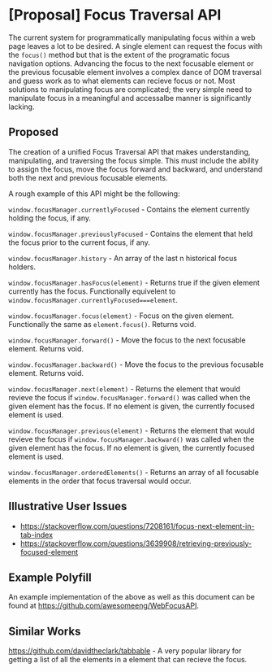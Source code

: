 # [Proposal] Focus Traversal API

The current system for programmatically manipulating focus within a web page leaves a lot to be desired. A single element can request the focus with the `focus()` method but that is the extent of the programatic focus navigation options.  Advancing the focus to the next focusable element or the previous focusable element involves a complex dance of DOM traversal and guess work as to what elements can recieve focus or not.  Most solutions to manipulating focus are complicated; the very simple need to manipulate focus in a meaningful and accessalbe manner is significantly lacking.

## Proposed

The creation of a unified Focus Traversal API that makes understanding, manipulating, and traversing the focus simple.  This must include the ability to assign the focus, move the focus forward and backward, and understand both the next and previous focusable elements.

A rough example of this API might be the following:

`window.focusManager.currentlyFocused` - Contains the element currently holding the focus, if any.

`window.focusManager.previouslyFocused` - Contains the element that held the focus prior to the current focus, if any.

`window.focusManager.history` - An array of the last n historical focus holders.

`window.focusManager.hasFocus(element)` - Returns true if the given element currently has the focus.  Functionally equivelent to `window.focusManager.currentlyFocused===element`.

`window.focusManager.focus(element)` - Focus on the given element. Functionally the same as `element.focus()`. Returns void.

`window.focusManager.forward()` - Move the focus to the next focusable element.  Returns void.

`window.focusManager.backward()` - Move the focus to the previous focusable element.  Returns void.

`window.focusManager.next(element)` - Returns the element that would revieve the focus if `window.focusManager.forward()` was called when the given element has the focus.  If no element is given, the currently focused element is used.

`window.focusManager.previous(element)` - Returns the element that would revieve the focus if `window.focusManager.backward()` was called when the given element has the focus.  If no element is given, the currently focused element is used.

`window.focusManager.orderedElements()` - Returns an array of all focusable elements in the order that focus traversal would occur.

## Illustrative User Issues

 - https://stackoverflow.com/questions/7208161/focus-next-element-in-tab-index
 - https://stackoverflow.com/questions/3639908/retrieving-previously-focused-element

## Example Polyfill

An example implementation of the above as well as this document can be found at https://github.com/awesomeeng/WebFocusAPI.

## Similar Works

https://github.com/davidtheclark/tabbable - A very popular library for getting a list of all the elements in a element that can recieve the focus.
